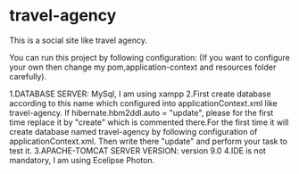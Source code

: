 # travel-agency
This is a social site like travel agency.

You can run this project by following configuration: (If you want to configure your own then change my pom,application-context and resources folder carefully).

1.DATABASE SERVER: MySql, I am using xampp
2.First create database according to this name which configured into applicationContext.xml like travel-agency. If hibernate.hbm2ddl.auto = "update", please for the first time replace it by "create" which is commented there.For the first time it will create database named travel-agency by following configuration of applicationContext.xml. Then write there "update" and perform your task to test it.
3.APACHE-TOMCAT SERVER VERSION: version 9.0
4.IDE is not mandatory, I am using Ecelipse Photon.

